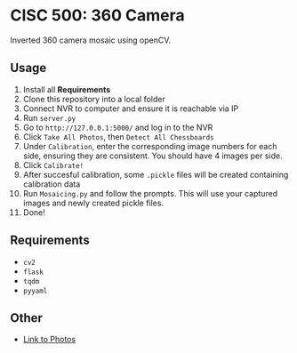 # CISC 500: 360 Camera
Inverted 360 camera mosaic using openCV.

## Usage
1. Install all **Requirements**
2. Clone this repository into a local folder
3. Connect NVR to computer and ensure it is reachable via IP
4. Run `server.py`
5. Go to `http://127.0.0.1:5000/` and log in to the NVR
6. Click `Take All Photos`, then `Detect All Chessboards`
7. Under `Calibration`, enter the corresponding image numbers for each side, ensuring they are consistent. You should have 4 images per side.
8. Click `Calibrate!`
9. After succesful calibration, some `.pickle` files will be created containing calibration data
10. Run `Mosaicing.py` and follow the prompts. This will use your captured images and newly created pickle files.
11. Done!

## Requirements
- `cv2`
- `flask`
- `tqdm`
- `pyyaml`

## Other
  * [Link to Photos](https://queensuca-my.sharepoint.com/:f:/g/personal/20omha_queensu_ca/En7uACwYI1JDgKaHjc6D180BSr_ItMArLyjzeZceP9AZmA?email=christian.muise%40queensu.ca&e=vzrkr0)
